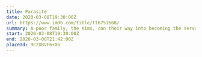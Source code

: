 ```yaml
---
title: Parasite
date: 2020-03-08T19:30:00Z
url: https://www.imdb.com/title/tt6751668/
summary: A poor family, the Kims, con their way into becoming the servants of a rich family, the Parks. But their easy life gets complicated when their deception is threatened with exposure.
start: 2020-03-08T19:30:00Z
end: 2020-03-08T21:42:00Z
placeId: 9C2XRVF6+X6
---
```

